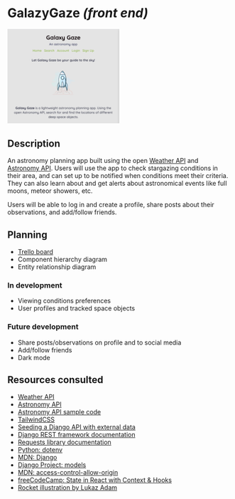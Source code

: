 # GalazyGaze _(front end)_

<img src="/galaxy-gaze/Galaxy-gaze-landing.png" alt="A screenshot of the Galaxy Gaze home page." height=50% width=50% />

## Description
An astronomy planning app built using the open [Weather API](https://www.weatherapi.com/) and [Astronomy API](https://astronomyapi.com/). Users will use the app to check stargazing conditions in their area, and can set up to be notified when conditions meet their criteria. They can also learn about and get alerts about astronomical events like full moons, meteor showers, etc.

Users will be able to log in and create a profile, share posts about their observations, and add/follow friends.

## Planning
* [Trello board](https://trello.com/b/MpDEJbwE/ga-capstone)
* Component hierarchy diagram
* Entity relationship diagram

### In development
* Viewing conditions preferences
* User profiles and tracked space objects

### Future development
* Share posts/observations on profile and to social media
* Add/follow friends
* Dark mode

## Resources consulted
* [Weather API](https://www.weatherapi.com/)
* [Astronomy API](https://astronomyapi.com/)
* [Astronomy API sample code](https://github.com/AstronomyAPI/Samples)
* [TailwindCSS](https://tailwindcss.com/docs/)
* [Seeding a Django API with external data](https://medium.com/@chilinski.a/how-to-seed-a-django-api-with-data-from-an-external-api-b577b6e6ad54)
* [Django REST framework documentation](https://www.django-rest-framework.org/)
* [Requests library documentation](https://requests.readthedocs.io/en/latest/user/quickstart/)
* [Python: dotenv](https://pypi.org/project/python-dotenv/#getting-started)
* [MDN: Django](https://developer.mozilla.org/en-US/docs/Learn/Server-side/Django/Admin_site#advanced_configuration)
* [Django Project: models](https://docs.djangoproject.com/en/4.2/topics/db/models/)
* [MDN: access-control-allow-origin](https://developer.mozilla.org/en-US/docs/Web/HTTP/Headers/Access-Control-Allow-Origin)
* [freeCodeCamp: State in React with Context & Hooks](https://www.freecodecamp.org/news/state-management-with-react-hooks/)
* [Rocket illustration by Lukaz Adam](https://lukaszadam.gumroad.com/)
